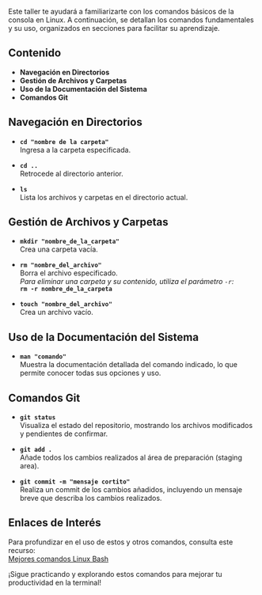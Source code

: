 

Este taller te ayudará a familiarizarte con los comandos básicos de la consola en Linux. A continuación, se detallan los comandos fundamentales y su uso, organizados en secciones para facilitar su aprendizaje.

## Contenido

- **Navegación en Directorios**
- **Gestión de Archivos y Carpetas**
- **Uso de la Documentación del Sistema**
- **Comandos Git**

## Navegación en Directorios

- **`cd "nombre de la carpeta"`**  
  Ingresa a la carpeta especificada.

- **`cd ..`**  
  Retrocede al directorio anterior.

- **`ls`**  
  Lista los archivos y carpetas en el directorio actual.

## Gestión de Archivos y Carpetas

- **`mkdir "nombre_de_la_carpeta"`**  
  Crea una carpeta vacía.

- **`rm "nombre_del_archivo"`**  
  Borra el archivo especificado.  
  *Para eliminar una carpeta y su contenido, utiliza el parámetro `-r`:*  
  **`rm -r nombre_de_la_carpeta`**

- **`touch "nombre_del_archivo"`**  
  Crea un archivo vacío.

## Uso de la Documentación del Sistema

- **`man "comando"`**  
  Muestra la documentación detallada del comando indicado, lo que permite conocer todas sus opciones y uso.

## Comandos Git

- **`git status`**  
  Visualiza el estado del repositorio, mostrando los archivos modificados y pendientes de confirmar.

- **`git add .`**  
  Añade todos los cambios realizados al área de preparación (staging area).

- **`git commit -m "mensaje cortito"`**  
  Realiza un commit de los cambios añadidos, incluyendo un mensaje breve que describa los cambios realizados.

## Enlaces de Interés

Para profundizar en el uso de estos y otros comandos, consulta este recurso:  
[Mejores comandos Linux Bash](https://sanchezcorbalan.es/mejores-comandos-linux-bash/)

¡Sigue practicando y explorando estos comandos para mejorar tu productividad en la terminal!
